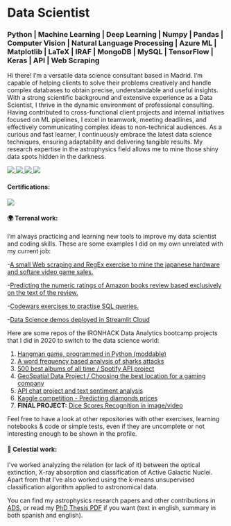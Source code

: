 # Data Scientist
### Python | Machine Learning | Deep Learning | Numpy | Pandas | Computer Vision | Natural Language Processing | Azure ML | Matplotlib | LaTeX | IRAF | MongoDB | MySQL | TensorFlow | Keras | API | Web Scraping


Hi there! I’m a versatile data science consultant based in Madrid. I’m capable of helping clients to solve their problems creatively and handle complex databases to obtain precise, understandable and useful insights. With a strong scientific background and extensive experience as a Data Scientist, I thrive in the dynamic environment of professional consulting. Having contributed to cross-functional client projects and internal initiatives focused on ML pipelines, I excel in teamwork, meeting deadlines, and effectively communicating complex ideas to non-technical audiences. As a curious and fast learner, I continuously embrace the latest data science techniques, ensuring adaptability and delivering tangible results. My research expertise in the astrophysics field allows me to mine those shiny data spots hidden in the darkness.

<a href="https://ordovas.github.io/">
<img src="https://img.shields.io/badge/Webpage-ordovas.github.io-purple">
</a>
<a href="https://www.linkedin.com/in/ordovaspascual/">
<img src="https://img.shields.io/badge/LinkedIn-blue?style=flat&logo=linkedin&labelColor=blue">
</a>
<a href="mailto:ordovaspascual@gmail.com">
<img src="https://img.shields.io/badge/Email-red?style=flat&logo=gmail&labelColor=white">
</a>
<a href="https://share.streamlit.io/ordovas/private_streamlit_apps/main/app.py">
<img src="https://img.shields.io/badge/Data Science demos in Streamlit-white?style=flat&logo=Streamlit">
</a>

#### Certifications:


<a href="https://www.credly.com/badges/525826f3-bad4-42b2-a243-043689d96d7d/linked_in">
<img src="https://img.shields.io/badge/Microsoft Azure Fundamentals AZ--900 -blue?style=flat&logo=Microsoft Azure&labelColor=informational">
</a>

#### :earth_africa: Terrenal work:

I’m always practicing and learning new tools to improve my data scientist and coding skills. These are some examples I did on my own unrelated with my current job:

-[A small Web scraping and RegEx exercise to mine the japanese hardware and softare video game sales.](https://github.com/ordovas/vg_jp_sales)

-[Predicting the numeric ratings of Amazon books review based exclusively on the text of the review.](https://github.com/ordovas/amazon_books_reviews)

-[Codewars exercises to practise SQL queries.](https://github.com/ordovas/SQLnotes)

-[Data Science demos deployed in Streamlit Cloud](https://share.streamlit.io/ordovas/private_streamlit_apps/main/app.py)

Here are some repos of the IRONHACK Data Analytics bootcamp projects that I did in 2020 to switch to the data science world:

1. [Hangman game, programmed in Python (moddable)](https://github.com/ordovas/mini-project)
2. [A word frequency based analysis of sharks attacks](https://github.com/ordovas/pandas-project)
3. [500 best albums of all time / Spotify API project](https://github.com/ordovas/pipelines-project)
4. [GeoSpatial Data Project / Choosing the best location for a gaming company](https://github.com/ordovas/geospatial-data-project)
5. [API chat project and text sentiment analysis](https://github.com/ordovas/chat-api.git)
6. [Kaggle competition - Predicting diamonds prices](https://github.com/ordovas/kaggle-diamonds)
7. **FINAL PROJECT:** [Dice Scores Recognition in image/video](https://github.com/ordovas/dice-scores-recognition)



Feel free to have a look at other repositories with other exercises, learning notebooks & code or simple tests, even if they are uncomplete or not interesting enough to be shown in the profile.

#### :milky_way: Celestial work:

I've worked analyzing the relation (or lack of it) between the optical extinction, X-ray absorption and classification of Active Galactic Nuclei. Apart from that I've also worked using the k-means unsupervised classification algorithm applied to astronomical data. 


You can find my astrophysics research papers and other contributions in [ADS](https://ui.adsabs.harvard.edu/search/q=orcid%3A0000-0002-1993-0334&sort=date%20desc%2C%20bibcode%20desc&p_=0), or read my [PhD Thesis PDF](https://repositorio.unican.es/xmlui/bitstream/handle/10902/18024/Tesis%20IOP.pdf?sequence=1&isAllowed=y) if you want (text in english, summary in both spanish and english). 


<!--
**nachordo/nachordo** is a ✨ _special_ ✨ repository because its `README.md` (this file) appears on your GitHub profile.

Here are some ideas to get you started:

- 🔭 I’m currently working on ...
- 🌱 I’m currently learning ...
- 👯 I’m looking to collaborate on ...
- 🤔 I’m looking for help with ...
- 💬 Ask me about ...
- 📫 How to reach me: ...
- 😄 Pronouns: ...
- ⚡ Fun fact: ...
![Woof!](https://media1.tenor.com/images/e0b498f19a6226936e036a521c5cc1b3/tenor.gif?itemid=4836338)


-->

